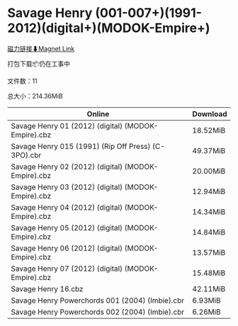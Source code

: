 # Savage Henry (001-007+)(1991-2012)(digital+)(MODOK-Empire+)

[磁力链接⬇Magnet Link](magnet:?xt=urn:btih:4458064b6c25eaa924c12858c9730567776892fa&dn=Savage%20Henry%20%28001-007%2B%29%281991-2012%29%28digital%2B%29%28MODOK-Empire%2B%29)

打包下载📦仍在工事中

文件数：11

总大小：214.36MiB

Online | Download
--- | ---
Savage Henry 01 (2012) (digital) (MODOK-Empire).cbz | 18.52MiB
Savage Henry 015 (1991) (Rip Off Press) (C-3PO).cbr | 49.37MiB
Savage Henry 02 (2012) (digital) (MODOK-Empire).cbz | 20.00MiB
Savage Henry 03 (2012) (digital) (MODOK-Empire).cbz | 12.94MiB
Savage Henry 04 (2012) (digital) (MODOK-Empire).cbz | 14.34MiB
Savage Henry 05 (2012) (digital) (MODOK-Empire).cbz | 14.84MiB
Savage Henry 06 (2012) (digital) (MODOK-Empire).cbz | 13.57MiB
Savage Henry 07 (2012) (digital) (MODOK-Empire).cbz | 15.48MiB
Savage Henry 16.cbz | 42.11MiB
Savage Henry Powerchords 001 (2004) (Imbie).cbr | 6.93MiB
Savage Henry Powerchords 002 (2004) (Imbie).cbr | 6.26MiB